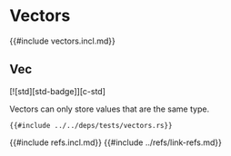 # Vectors

{{#include vectors.incl.md}}

## Vec

[![std][std-badge]][c-std]

Vectors can only store values that are the same type.

```rust,editable
{{#include ../../deps/tests/vectors.rs}}
```

{{#include refs.incl.md}}
{{#include ../refs/link-refs.md}}
